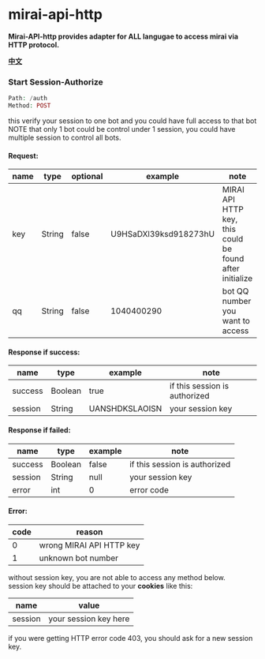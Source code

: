 # mirai-api-http

<b>
Mirai-API-http provides adapter for ALL langugae to access mirai via HTTP protocol.<br>
</b>

**[中文](README_CH.md)**  
  

### Start Session-Authorize

```php
Path: /auth
Method: POST
```
this verify your session to one bot and you could have full access to that bot<br>
NOTE that only 1 bot could be control under 1 session, you could have multiple session to control all bots.

#### Request:<br>

|  name    | type | optional|example|note|
| --- | --- | --- | --- | --- |
| key  |  String |false|U9HSaDXl39ksd918273hU|MIRAI API HTTP key, this could be found after initialize|
| qq   |  String |false|1040400290|bot QQ number you want to access|

 
#### Response if success:<br>

|  name    | type | example|note|
| --- | --- | ---  | --- |
| success |Boolean |true|if this session is authorized|
| session |String |UANSHDKSLAOISN|your session key|


#### Response if failed:<br>

|  name    | type | example|note|
| --- | --- | ---  | --- |
| success |Boolean |false|if this session is authorized|
| session |String |null|your session key|
| error |int |0|error code|

#### Error:<br>

|  code    | reason|
| --- | --- |
| 0 | wrong MIRAI API HTTP key |
| 1 | unknown bot number |


 without session key, you are not able to access any method below.</br>
 session key should be attached to your <b>cookies</b> like this:
 
 |  name    | value |
 | --- | --- |
 | session |your session key here |
 
 if you were getting HTTP error code 403, you should ask for a new session key.